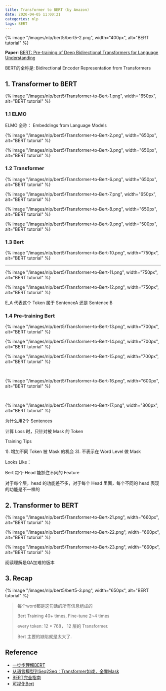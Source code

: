 ```yaml
---
title: Transformer to BERT (by Amazon)
date: 2020-04-05 11:00:21
categories: nlp
tags: BERT
---
```


{% image "/images/nlp/bert5/bert5-2.png", width="400px", alt="BERT tutorial" %}

<!-- more -->


**Paper**: [BERT: Pre-training of Deep Bidirectional Transformers for Language Understanding](https://arxiv.org/abs/1810.04805)

BERT的全称是: Bidirectional Encoder Representation from Transformers

## 1. Transformer to BERT

{% image "/images/nlp/bert5/Transformer-to-Bert-1.png", width="650px", alt="BERT tutorial" %}

### 1.1 ELMO

ELMO 全称： Embeddings from Language Models

{% image "/images/nlp/bert5/Transformer-to-Bert-2.png", width="650px", alt="BERT tutorial" %}

{% image "/images/nlp/bert5/Transformer-to-Bert-3.png", width="650px", alt="BERT tutorial" %}

### 1.2 Transformer

{% image "/images/nlp/bert5/Transformer-to-Bert-6.png", width="650px", alt="BERT tutorial" %}

{% image "/images/nlp/bert5/Transformer-to-Bert-7.png", width="650px", alt="BERT tutorial" %}

{% image "/images/nlp/bert5/Transformer-to-Bert-8.png", width="650px", alt="BERT tutorial" %}

{% image "/images/nlp/bert5/Transformer-to-Bert-9.png", width="500px", alt="BERT tutorial" %}

### 1.3 Bert

{% image "/images/nlp/bert5/Transformer-to-Bert-10.png", width="750px", alt="BERT tutorial" %}

---

{% image "/images/nlp/bert5/Transformer-to-Bert-11.png", width="750px", alt="BERT tutorial" %}

{% image "/images/nlp/bert5/Transformer-to-Bert-12.png", width="750px", alt="BERT tutorial" %}


E\_A 代表这个 Token 属于 SentenceA 还是 Sentence B

### 1.4 Pre-training Bert

{% image "/images/nlp/bert5/Transformer-to-Bert-13.png", width="700px", alt="BERT tutorial" %}

{% image "/images/nlp/bert5/Transformer-to-Bert-14.png", width="700px", alt="BERT tutorial" %}

{% image "/images/nlp/bert5/Transformer-to-Bert-15.png", width="700px", alt="BERT tutorial" %}

<br>

{% image "/images/nlp/bert5/Transformer-to-Bert-16.png", width="600px", alt="BERT tutorial" %}

<br>

{% image "/images/nlp/bert5/Transformer-to-Bert-17.png", width="800px", alt="BERT tutorial" %}

<!--
{% image "/images/nlp/bert5/Transformer-to-Bert-18.png", width="700px", alt="BERT tutorial" %}

{% image "/images/nlp/bert5/Transformer-to-Bert-19.png", width="700px", alt="BERT tutorial" %}
-->
为什么用2个 Sentences


计算 Loss 时，只针对被 Mask 的 Token

Training Tips

1). 增加不同 Token 被 Mask 的机会
3). 不表示在 Word Level 做 Mask

Looks Like：

Bert 每个 Head 能抓住不同的 Feature

对于每个层，head 的功能差不多，对于每个 Head 里面，每个不同的 head 表现的功能是不一样的

## 2. Transformer to BERT

<!--
{% image "/images/nlp/bert5/Transformer-to-Bert-20.png", width="700px", alt="BERT tutorial" %}-->

{% image "/images/nlp/bert5/Transformer-to-Bert-21.png", width="660px", alt="BERT tutorial" %}

{% image "/images/nlp/bert5/Transformer-to-Bert-22.png", width="660px", alt="BERT tutorial" %}

{% image "/images/nlp/bert5/Transformer-to-Bert-23.png", width="660px", alt="BERT tutorial" %}

阅读理解是QA加难的版本

## 3. Recap

{% image "/images/nlp/bert5/bert5-3.png", width="650px", alt="BERT tutorial" %}

> 每个word都是这句话的所有信息组成的
> 
> Bert Training 40+ times, Fine-tune 2~4 times
> 
> every token: 12 * 768， 12 层的 Transformer.
> 
> Bert 主要的缺陷就是太大了. 


## Reference

- [一步步理解BERT][2]
- [从语言模型到Seq2Seq：Transformer如戏，全靠Mask][1]
- [BERT完全指南](https://terrifyzhao.github.io/2019/01/17/BERT完全指南.html)
- [可视化Bert](https://zhuanlan.zhihu.com/p/67444533)

[1]: 从语言模型到Seq2Seq：Transformer如戏，全靠Mask
[2]: https://mp.weixin.qq.com/s/H4at_BDLwZWqlBHLjMZWRQ




